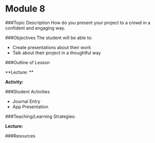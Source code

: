 # Module 8

###Topic Description
How do you present your project to a crowd in a confident and engaging way.

###Objectives
The student will be able to:
- Create presentations about their work
- Talk about their project in a thoughtful way

###Outline of Lesson

**Lecture: **

**Activity:**

###Student Activities
- Journal Entry
- App Presentation

###Teaching/Learning Strategies:

**Lecture:**

###Resources

